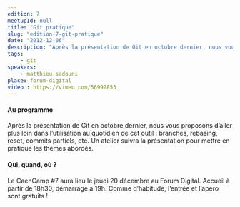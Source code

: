 ```yaml
---
edition: 7
meetupId: null
title: "Git pratique"
slug: "edition-7-git-pratique"
date: "2012-12-06"
description: "Après la présentation de Git en octobre dernier, nous vous proposons d’aller plus loin dans l’utilisation au quotidien de cet outil : branches, rebasing, reset, commits partiels, etc."
tags:
    - git
speakers:
    - matthieu-sadouni
place: forum-digital
video : https://vimeo.com/56992853
---
```


#### Au programme

Après la présentation de Git en octobre dernier, nous vous proposons d’aller plus loin dans
l’utilisation au quotidien de cet outil : branches, rebasing, reset, commits partiels, etc. Un
atelier suivra la présentation pour mettre en pratique les thèmes abordés.

#### Qui, quand, où ?

Le CaenCamp #7 aura lieu le jeudi 20 décembre au Forum Digital. Accueil à partir de 18h30, démarrage
à 19h. Comme d’habitude, l’entrée et l’apéro sont gratuits !
